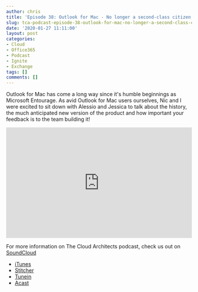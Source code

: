 ```yaml
---
author: chris
title: 'Episode 38: Outlook for Mac - No longer a second-class citizen..'
slug: tca-podcast-episode-38-outlook-for-mac-no-longer-a-second-class-citizen
date: '2020-01-27 11:11:00'
layout: post
categories:
- Cloud
- Office365
- Podcast
- Ignite
- Exchange
tags: []
comments: []
---
```


Outlook for Mac has come a long way since it's humble beginnings as Microsoft Entourage. As avid Outlook for Mac users ourselves, Nic and I were excited to sit down with Alessio and Jessica to talk about the history, the much anticipated new version of the product and how important your feedback is to the team building it!

<p><iframe width="100%" height="300" scrolling="no" frameborder="no" allow="autoplay" src="https://w.soundcloud.com/player/?url=https%3A//api.soundcloud.com/tracks/750482455&color=%23ff5500&auto_play=false&hide_related=false&show_comments=true&show_user=true&show_reposts=false&show_teaser=true&visual=true"></iframe></p>

For more information on The Cloud Architects podcast, check us out on [SoundCloud](https://soundcloud.com/thecloudarchitects/)

*   [iTunes](https://itunes.apple.com/us/podcast/the-cloud-architects-podcast/id1264479296?mt=2)
*   [Stitcher](https://www.stitcher.com/podcast/the-cloud-architects/the-cloud-achitects)
*   [Tunein](https://tunein.com/radio/The-Cloud-Architects-Podcast-p1026315/)
*   [Acast](https://www.acast.com/thecloudarchitectspodcast)
